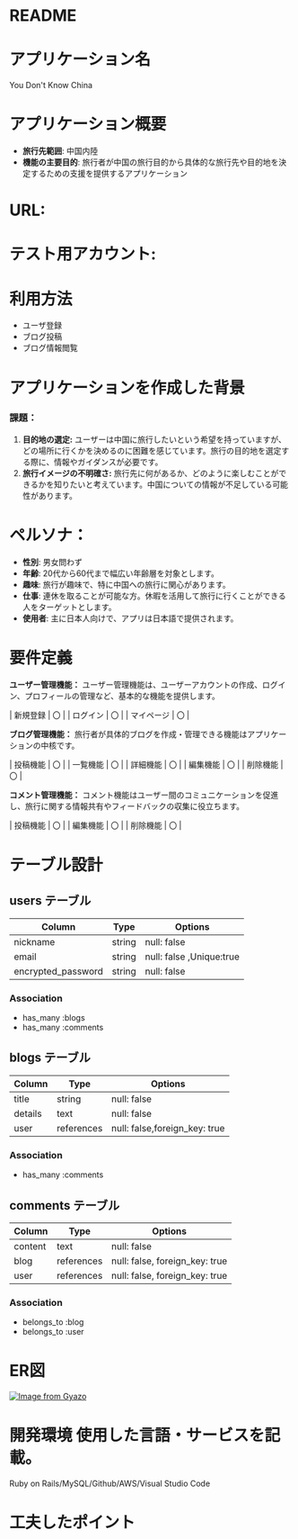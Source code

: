 # README

# アプリケーション名
You Don't Know China

# アプリケーション概要
- **旅行先範囲**: 中国内陸
- **機能の主要目的**: 旅行者が中国の旅行目的から具体的な旅行先や目的地を決定するための支援を提供するアプリケーション

# URL:	


# テスト用アカウント:


#  利用方法	
- ユーザ登録
- ブログ投稿
- ブログ情報閲覧

# アプリケーションを作成した背景	
### 課題：
1. **目的地の選定:** ユーザーは中国に旅行したいという希望を持っていますが、どの場所に行くかを決めるのに困難を感じています。旅行の目的地を選定する際に、情報やガイダンスが必要です。
2. **旅行イメージの不明確さ:** 旅行先に何があるか、どのように楽しむことができるかを知りたいと考えています。中国についての情報が不足している可能性があります。

# ペルソナ：
- **性別**: 男女問わず
- **年齢**: 20代から60代まで幅広い年齢層を対象とします。
- **趣味**: 旅行が趣味で、特に中国への旅行に関心があります。
- **仕事**: 連休を取ることが可能な方。休暇を活用して旅行に行くことができる人をターゲットとします。
- **使用者**: 主に日本人向けで、アプリは日本語で提供されます。


# 要件定義
**ユーザー管理機能：**
ユーザー管理機能は、ユーザーアカウントの作成、ログイン、プロフィールの管理など、基本的な機能を提供します。

| 新規登録   | 〇 |
| ログイン   | 〇 |
| マイページ | 〇 |

**ブログ管理機能：**
旅行者が具体的ブログを作成・管理できる機能はアプリケーションの中核です。

| 投稿機能 | 〇 |
| 一覧機能 | 〇 |
| 詳細機能 | 〇 |
| 編集機能 | 〇 |
| 削除機能 | 〇 |

**コメント管理機能：**
コメント機能はユーザー間のコミュニケーションを促進し、旅行に関する情報共有やフィードバックの収集に役立ちます。

| 投稿機能 | 〇 |
| 編集機能 | 〇 |
| 削除機能 | 〇 |

# テーブル設計

## users テーブル

| Column             | Type   | Options                 |
| ------------------ | ------ | ------------------------|
| nickname           | string | null: false             |
| email              | string | null: false ,Unique:true|
| encrypted_password | string | null: false             |

### Association

- has_many :blogs
- has_many :comments


## blogs テーブル

| Column     | Type      | Options                       |
| ------     | ------    | ----------------------------- |
| title      | string    | null: false                   |
| details    | text      | null: false                   |
| user       | references| null: false,foreign_key: true |


### Association
- has_many :comments


## comments テーブル

| Column      | Type       | Options                        |
| -------     | ---------- | ------------------------------ |
| content     | text       | null: false                    |
| blog        | references | null: false, foreign_key: true |
| user        | references | null: false, foreign_key: true |


### Association

- belongs_to :blog
- belongs_to :user

# ER図
[![Image from Gyazo](https://i.gyazo.com/8dcfdbef3dd37641db44be896bbd470e.png)](https://gyazo.com/8dcfdbef3dd37641db44be896bbd470e)















# 開発環境	使用した言語・サービスを記載。
Ruby on Rails/MySQL/Github/AWS/Visual Studio Code

# 工夫したポイント